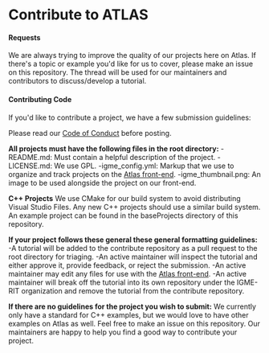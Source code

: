 # Contribute to ATLAS

#### Requests

We are always trying to improve the quality of our projects here on Atlas.
If there's a topic or example you'd like for us to cover, please make an issue on this repository.
The thread will be used for our maintainers and contributors to discuss/develop a tutorial.

#### Contributing Code

If you'd like to contribute a project, we have a few submission guidelines:

Please read our [Code of Conduct](https://github.com/IGME-RIT/contribute/blob/master/CODE_OF_CONDUCT.md) before posting.


__All projects must have the following files in the root directory:__
-README.md: Must contain a helpful description of the project.
-LICENSE.md: We use GPL.
-igme_config.yml: Markup that we use to organize and track projects on the [Atlas front-end](http://igme-rit.github.io/).
-igme_thumbnail.png: An image to be used alongside the project on our front-end.

__C++ Projects__
We use CMake for our build system to avoid distributing Visual Studio Files.
Any new C++ projects should use a similar build system.
An example project can be found in the baseProjects directory of this repository.

__If your project follows these general these general formatting guidelines:__
-A tutorial will be added to the contribute repository as a pull request to the root directory for triaging.
-An active maintainer will inspect the tutorial and either approve it, provide feedback, or reject the submission.
-An active maintainer may edit any files for use with the [Atlas front-end](http://igme-rit.github.io/).
-An active maintainer will break off the tutorial into its own repository under the IGME-RIT organization and remove the tutorial from the contribute repository.

__If there are no guidelines for the project you wish to submit:__
We currently only have a standard for C++ examples, but we would love to have other examples on Atlas as well.
Feel free to make an issue on this repository. Our maintainers are happy to help you find a good way to contribute your project.
